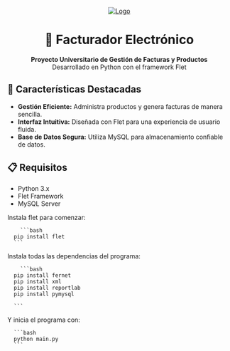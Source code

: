 <p align="center">
  <a href="https://imgbb.com/"><img src="https://i.ibb.co/3dhpKBx/Logo.png" alt="Logo" border="0"></a>
</p>
<h1 align="center">🧾 Facturador Electrónico</h1>
<p align="center">
  <b>Proyecto Universitario de Gestión de Facturas y Productos</b><br>
  Desarrollado en Python con el framework Flet
</p>

</head>
<body>

  
  <div class="feature-list">
    <h2>🚀 Características Destacadas</h2>
    <ul>
      <li><strong>Gestión Eficiente:</strong> Administra productos y genera facturas de manera sencilla.</li>
      <li><strong>Interfaz Intuitiva:</strong> Diseñada con Flet para una experiencia de usuario fluida.</li>
      <li><strong>Base de Datos Segura:</strong> Utiliza MySQL para almacenamiento confiable de datos.</li>
    </ul>
  </div>

  <div class="requirements">
    <h2>📋 Requisitos</h2>
    <ul>
      <li>Python 3.x</li>
      <li>Flet Framework</li>
      <li>MySQL Server</li>
    </ul>
  </div>
</body>
</html>

Instala flet para comenzar:
  
        ```bash
      pip install flet
      ```
Instala todas las dependencias del programa:
        
        ```bash
      pip install fernet
      pip install xml
      pip install reportlab
      pip install pymysql
      
      ```
  
Y inicia el programa con:

      ```bash
      python main.py
      ```


